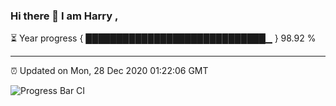 ### Hi there 👋 I am Harry , 

⏳ Year progress { █████████████████████████████▁ } 98.92 %

---

⏰ Updated on Mon, 28 Dec 2020 01:22:06 GMT

![Progress Bar CI](https://github.com/duykhang68/duykhang68/workflows/Progress%20Bar%20CI/badge.svg)
